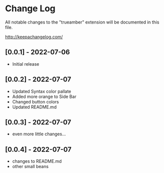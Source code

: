 # Change Log

All notable changes to the "trueamber" extension will be documented in this file.

http://keepachangelog.com/

## [0.0.1] - 2022-07-06

- Initial release

## [0.0.2] - 2022-07-07

- Updated Syntax color pallate 
- Added more orange to Side Bar
- Changed button colors
- Updated README.md 

## [0.0.3] - 2022-07-07
- even more little changes...

## [0.0.4] - 2022-07-07
- changes to README.md
- other small beans